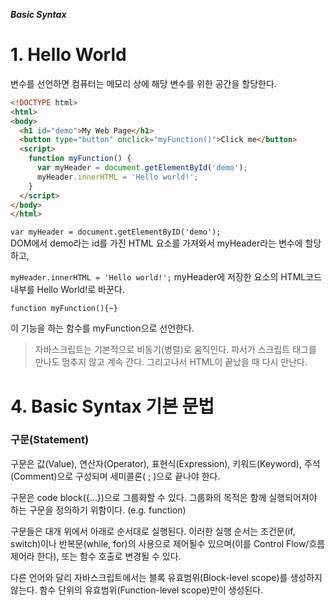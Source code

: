 ***Basic Syntax***

# 1. Hello World

변수를 선언하면 컴퓨터는 메모리 상에 해당 변수를 위한 공간을 할당한다.

```html
<!DOCTYPE html>
<html>
<body>
  <h1 id="demo">My Web Page</h1>
  <button type="button" onclick="myFunction()">Click me</button>
  <script>
    function myFunction() {
      var myHeader = document.getElementById('demo');
      myHeader.innerHTML = 'Hello world!';
    }
  </script>
</body>
</html>
```

```var myHeader = document.getElementByID('demo');```  
DOM에서 demo라는 id를 가진 HTML 요소를 가져와서 myHeader라는 변수에 할당하고,

```myHeader.innerHTML = 'Hello world!';```
myHeader에 저장한 요소의 HTML코드 내부를 Hello World!로 바꾼다.

```function myFunction(){~}```

이 기능을 하는 함수를 myFunction으로 선언한다.

> 자바스크립트는 기본적으로 비동기(병렬)로 움직인다. 파서가 스크립트 태그를 만나도 멈추지 않고 계속 간다. 그리고나서 HTML이 끝났을 때 다시 만난다.

# 4. Basic Syntax 기본 문법
### 구문(Statement)

구문은 값(Value), 연산자(Operator), 표현식(Expression), 키워드(Keyword), 주석(Comment)으로 구성되며 세미콜론( ; )으로 끝나야 한다.

구문은 code block({…})으로 그룹화할 수 있다. 그룹화의 목적은 함께 실행되어져야 하는 구문을 정의하기 위함이다. (e.g. function)

구문들은 대개 위에서 아래로 순서대로 실행된다. 이러한 실행 순서는 조건문(if, switch)이나 반복문(while, for)의 사용으로 제어될수 있으며(이를 Control Flow/흐름제어라 한다), 또는 함수 호출로 변경될 수 있다.

다른 언어와 달리 자바스크립트에서는 블록 유효범위(Block-level scope)를 생성하지 않는다. 함수 단위의 유효범위(Function-level scope)만이 생성된다.